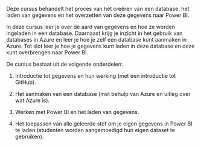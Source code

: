 Deze cursus behandelt het proces van het creëren van een database, het laden van gegevens en het overzetten van deze gegevens naar Power BI.

In deze cursus leer je over de aard van gegevens en hoe ze worden ingeladen in een database. Daarnaast krijg je inzicht in het gebruik van databases in Azure en leer je hoe je zelf een database kunt aanmaken in Azure. Tot slot leer je hoe je gegevens kunt laden in deze database en deze kunt overbrengen naar Power BI.

De cursus bestaat uit de volgende onderdelen:

1. Introductie tot gegevens en hun werking (met een introductie tot GitHub).

2. Het aanmaken van een database (met behulp van Azure en uitleg over wat Azure is).

3. Werken met Power BI en het laden van gegevens.

4. Het toepassen van alle geleerde stof om je eigen gegevens in Power BI te laden (studenten worden aangemoedigd hun eigen dataset te gebruiken).
